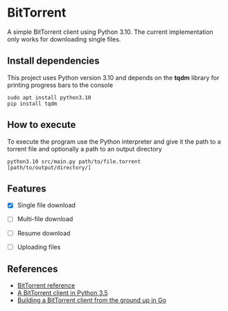 # BitTorrent

A simple BitTorrent client using Python 3.10. The current implementation only works for downloading single files.


## Install dependencies

This project uses Python version 3.10 and depends on the **tqdm** library for printing progress bars to the console

```~shell
sudo apt install python3.10
pip install tqdm
```


## How to execute

To execute the program use the Python interpreter and give it the path to a torrent file and optionally a path to an output directory

```~shell
python3.10 src/main.py path/to/file.torrent [path/to/output/directory/]
```


## Features

- [x] Single file download
- [ ] Multi-file download
- [ ] Resume download
- [ ] Uploading files


## References

- [BitTorrent reference](https://www.bittorrent.org/beps/bep_0052.html)
- [A BitTorrent client in Python 3.5](https://markuseliasson.se/article/bittorrent-in-python/)
- [Building a BitTorrent client from the ground up in Go](https://blog.jse.li/posts/torrent/)
